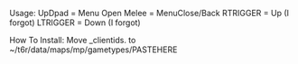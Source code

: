 Usage: UpDpad = Menu Open
              Melee = MenuClose/Back
                    RTRIGGER = Up (I forgot)
                             LTRIGGER = Down (I forgot)


How To Install: Move _clientids. to ~/t6r/data/maps/mp/gametypes/PASTEHERE
